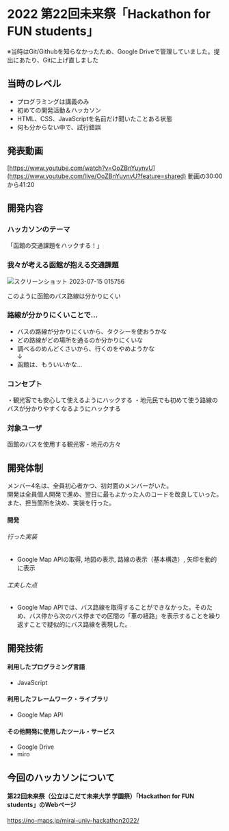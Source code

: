# 2022 第22回未来祭「Hackathon for FUN students」
※当時はGit/Githubを知らなかったため、Google Driveで管理していました。提出にあたり、Gitに上げ直しました

## 当時のレベル
- プログラミングは講義のみ
- 初めての開発活動＆ハッカソン
- HTML、CSS、JavaScriptを名前だけ聞いたことある状態
- 何も分からない中で、試行錯誤

## 発表動画
[https://www.youtube.com/watch?v=OoZBnYuynvU](https://www.youtube.com/live/OoZBnYuynvU?feature=shared)
動画の30:00から41:20
## 開発内容
### ハッカソンのテーマ
「函館の交通課題をハックする！」
### 我々が考える函館が抱える交通課題
![スクリーンショット 2023-07-15 015756](https://github.com/AkashiSekizaki/2022_Mirai-Festival-Hackathon/assets/114814433/49d80488-c88c-442d-8cbe-cc9b36caed92)
<div>このように函館のバス路線は分かりにくい</div>

### 路線が分かりにくいことで...
- バスの路線が分かりにくいから、タクシーを使おうかな
- どの路線がどの場所を通るのか分かりにくいな
- 調べるのめんどくさいから、行くのをやめようかな
<br/>↓
- 函館は、もういいかな…

### コンセプト
・観光客でも安心して使えるようにハックする
・地元民でも初めて使う路線のバスが分かりやすくなるようにハックする
### 対象ユーザ
函館のバスを使用する観光客・地元の方々

## 開発体制
メンバー4名は、全員初心者かつ、初対面のメンバーがいた。<br/>
開発は全員個人開発で進め、翌日に最もよかった人のコードを改良していった。また、担当箇所を決め、実装を行った。
#### 開発
###### 行った実装
- Google Map APIの取得, 地図の表示, 路線の表示（基本構造）, 矢印を動的に表示

###### 工夫した点
- Google Map APIでは、バス路線を取得することができなかった。そのため、バス停から次のバス停までの区間の「車の経路」を表示することを繰り返すことで疑似的にバス路線を表現した。
  
## 開発技術
#### 利用したプログラミング言語
- JavaScript
#### 利用したフレームワーク・ライブラリ
- Google Map API
#### その他開発に使用したツール・サービス
- Google Drive
- miro

## 今回のハッカソンについて
#### 第22回未来祭（公立はこだて未来大学 学園祭）「Hackathon for FUN students」のWebページ
https://no-maps.jp/mirai-univ-hackathon2022/ 


